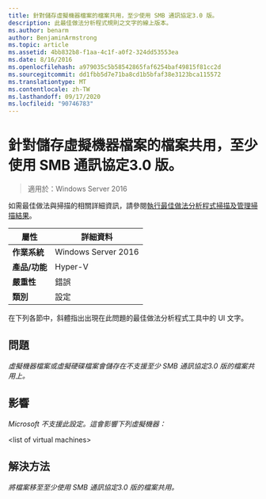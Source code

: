 ```yaml
---
title: 針對儲存虛擬機器檔案的檔案共用，至少使用 SMB 通訊協定3.0 版。
description: 此最佳做法分析程式規則之文字的線上版本。
ms.author: benarm
author: BenjaminArmstrong
ms.topic: article
ms.assetid: 4bb832b8-f1aa-4c1f-a0f2-324dd53553ea
ms.date: 8/16/2016
ms.openlocfilehash: a979035c5b58542865faf6254baf49815f81cc2d
ms.sourcegitcommit: dd1fbb5d7e71ba8cd1b5bfaf38e3123bca115572
ms.translationtype: MT
ms.contentlocale: zh-TW
ms.lasthandoff: 09/17/2020
ms.locfileid: "90746783"
---
```

# <a name="use-at-least-smb-protocol-version-30-for-file-shares-that-store-files-for-virtual-machines"></a>針對儲存虛擬機器檔案的檔案共用，至少使用 SMB 通訊協定3.0 版。

>適用於：Windows Server 2016

如需最佳做法與掃描的相關詳細資訊，請參閱[執行最佳做法分析程式掃描及管理掃描結果](https://go.microsoft.com/fwlink/p/?LinkID=223177)。

|屬性|詳細資料|
|-|-|
|**作業系統**|Windows Server 2016|
|**產品/功能**|Hyper-V|
|**嚴重性**|錯誤|
|**類別**|設定|

在下列各節中，斜體指出出現在此問題的最佳做法分析程式工具中的 UI 文字。

## <a name="issue"></a>**問題**
*虛擬機器檔案或虛擬硬碟檔案會儲存在不支援至少 SMB 通訊協定3.0 版的檔案共用上。*

## <a name="impact"></a>**影響**
*Microsoft 不支援此設定。這會影響下列虛擬機器：*

\<list of virtual machines>

## <a name="resolution"></a>**解決方法**
*將檔案移至至少使用 SMB 通訊協定3.0 版的檔案共用。*



